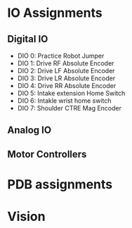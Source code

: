 # IO Assignments

## Digital IO
* DIO 0: Practice Robot Jumper
* DIO 1: Drive RF Absolute Encoder
* DIO 2: Drive LF Absolute Encoder
* DIO 3: Drive LR Absolute Encoder
* DIO 4: Drive RR Absolute Encoder
* DIO 5: Intake extension Home Switch
* DIO 6: Intakle wrist home switch
* DIO 7: Shoulder CTRE Mag Encoder

## Analog IO

## Motor Controllers

# PDB assignments

# Vision
